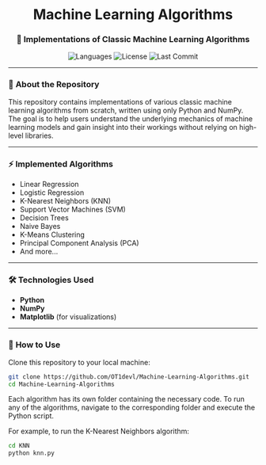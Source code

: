 <h1 align="center">Machine Learning Algorithms</h1>
<h3 align="center">🚀 Implementations of Classic Machine Learning Algorithms</h3>

<p align="center">
  <img src="https://img.shields.io/github/languages/top/OT1devl/Machine-Learning-Algorithms?style=flat" alt="Languages" />
  <img src="https://img.shields.io/github/license/OT1devl/Machine-Learning-Algorithms?style=flat" alt="License" />
  <img src="https://img.shields.io/github/last-commit/OT1devl/Machine-Learning-Algorithms?style=flat" alt="Last Commit" />
</p>

---

### 📜 **About the Repository**
This repository contains implementations of various classic machine learning algorithms from scratch, written using only Python and NumPy. The goal is to help users understand the underlying mechanics of machine learning models and gain insight into their workings without relying on high-level libraries.

---

### ⚡ **Implemented Algorithms**
- Linear Regression
- Logistic Regression
- K-Nearest Neighbors (KNN)
- Support Vector Machines (SVM)
- Decision Trees
- Naive Bayes
- K-Means Clustering
- Principal Component Analysis (PCA)
- And more...

---

### 🛠️ **Technologies Used**
- **Python**
- **NumPy**
- **Matplotlib** (for visualizations)

---

### 📂 **How to Use**
Clone this repository to your local machine:
```bash
git clone https://github.com/OT1devl/Machine-Learning-Algorithms.git
cd Machine-Learning-Algorithms
```
Each algorithm has its own folder containing the necessary code. To run any of the algorithms, navigate to the corresponding folder and execute the Python script.

For example, to run the K-Nearest Neighbors algorithm:
```bash
cd KNN
python knn.py
```
